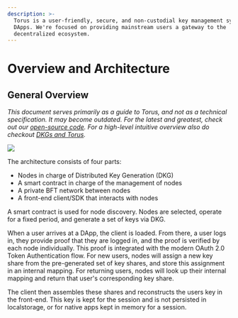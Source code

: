 ```yaml
---
description: >-
  Torus is a user-friendly, secure, and non-custodial key management system for
  DApps. We're focused on providing mainstream users a gateway to the
  decentralized ecosystem.
---
```


# Overview and Architecture

## General Overview <a id="general-overview"></a>

_This document serves primarily as a guide to Torus, and not as a technical specification. It may become outdated. For the latest and greatest, check out our_ [_open-source code_](https://github.com/torusresearch/)_. For a high-level intuitive overview also do checkout_ [_DKGs and Torus_](https://medium.com/toruslabs/what-distributed-key-generation-is-866adc79620)_._

![](../.gitbook/assets/graph-6-final.png)

The architecture consists of four parts:‌

* Nodes in charge of Distributed Key Generation \(DKG\)
* A smart contract in charge of the management of nodes
* A private BFT network between nodes
* A front-end client/SDK that interacts with nodes

A smart contract is used for node discovery. Nodes are selected, operate for a fixed period, and generate a set of keys via DKG.‌

When a user arrives at a DApp, the client is loaded. From there, a user logs in, they provide proof that they are logged in, and the proof is verified by each node individually. This proof is integrated with the modern OAuth 2.0 Token Authentication flow. For new users, nodes will assign a new key share from the pre-generated set of key shares, and store this assignment in an internal mapping. For returning users, nodes will look up their internal mapping and return that user's corresponding key share.‌

The client then assembles these shares and reconstructs the users key in the front-end. This key is kept for the session and is not persisted in localstorage, or for native apps kept in memory for a session.

